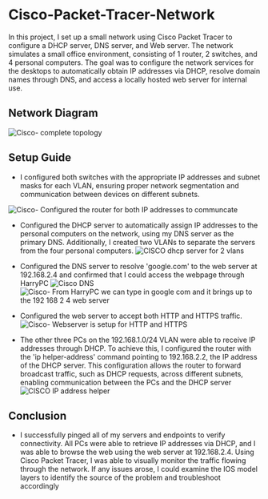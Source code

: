 # Cisco-Packet-Tracer-Network

In this project, I set up a small network using Cisco Packet Tracer to configure a DHCP server, DNS server, and Web server. The network simulates a small office environment, consisting of 1 router, 2 switches, and 4 personal computers. The goal was to configure the network services for the desktops to automatically obtain IP addresses via DHCP, resolve domain names through DNS, and access a locally hosted web server for internal use.

## Network Diagram
![Cisco- complete topology](https://github.com/user-attachments/assets/6d9e4d3d-5a6a-4f4d-8ba5-247cc6869dc3)

## Setup Guide

- I configured both switches with the appropriate IP addresses and subnet masks for each VLAN, ensuring proper network segmentation and communication between devices on different subnets.

![Cisco- Configured the router for both IP addresses to communcate ](https://github.com/user-attachments/assets/daa7c94c-da43-480a-b72c-1408a8237491)

- Configured the DHCP server to automatically assign IP addresses to the personal computers on the network, using my DNS server as the primary DNS. Additionally, I created two VLANs to separate the servers from the four personal computers.
![CISCO dhcp server for 2 vlans](https://github.com/user-attachments/assets/f48b8109-37e0-42d4-93df-30da1b648ea0)

- Configured the DNS server to resolve 'google.com' to the web server at 192.168.2.4 and confirmed that I could access the webpage through HarryPC
![Cisco DNS](https://github.com/user-attachments/assets/f96b6b4f-b224-47e2-a906-f99e49288fd6)
![Cisco- From HarryPC we can type in google com and it brings up to the 192 168 2 4 web server](https://github.com/user-attachments/assets/5ee9b0ef-ac53-4805-b218-2326965b9fc5)

- Configured the web server to accept both HTTP and HTTPS traffic.
![Cisco- Webserver is setup for HTTP and HTTPS](https://github.com/user-attachments/assets/b1a5fd34-9100-4d7b-9ab6-6b290cc97518)

- The other three PCs on the 192.168.1.0/24 VLAN were able to receive IP addresses through DHCP. To achieve this, I configured the router with the 'ip helper-address' command pointing to 192.168.2.2, the IP address of the DHCP server. This configuration allows the router to forward broadcast traffic, such as DHCP requests, across different subnets, enabling communication between the PCs and the DHCP server
![CISCO IP address helper](https://github.com/user-attachments/assets/1bbc1c72-50ec-45e5-a70f-182d1d6e425a)

## Conclusion

- I successfully pinged all of my servers and endpoints to verify connectivity. All PCs were able to retrieve IP addresses via DHCP, and I was able to browse the web using the web server at 192.168.2.4. Using Cisco Packet Tracer, I was able to visually monitor the traffic flowing through the network. If any issues arose, I could examine the IOS model layers to identify the source of the problem and troubleshoot accordingly
